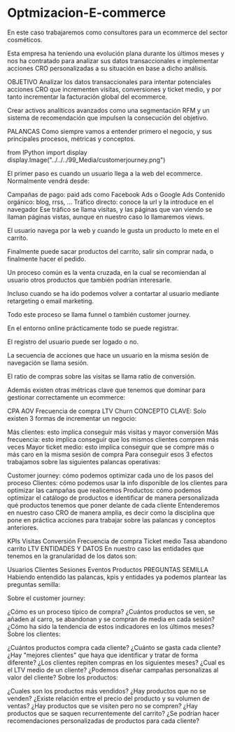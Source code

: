 # Optmizacion-E-commerce
En este caso trabajaremos como consultores para un ecommerce del sector cosméticos.

Esta empresa ha teniendo una evolución plana durante los últimos meses y nos ha contratado para analizar sus datos transaccionales e implementar acciones CRO personalizadas a su situación en base a dicho análisis.


OBJETIVO
Analizar los datos transaccionales para intentar potenciales acciones CRO que incrementen visitas, conversiones y ticket medio, y por tanto incrementar la facturación global del ecommerce.

Crear activos analíticos avanzados como una segmentación RFM y un sistema de recomendación que impulsen la consecución del objetivo.

PALANCAS
Como siempre vamos a entender primero el negocio, y sus principales procesos, métricas y conceptos.

from IPython import display
display.Image("../../../99_Media/customerjourney.png")

El primer paso es cuando un usuario llega a la web del ecommerce. Normalmente vendrá desde:

Campañas de pago: paid ads como Facebook Ads o Google Ads
Contenido orgánico: blog, rrss, ...
Tráfico directo: conoce la url y la introduce en el navegador
Ese tráfico se llama visitas, y las páginas que van viendo se llaman páginas vistas, aunque en nuestro caso lo llamaremos views.

El usuario navega por la web y cuando le gusta un producto lo mete en el carrito.

Finalmente puede sacar productos del carrito, salir sin comprar nada, o finalmente hacer el pedido.

Un proceso común es la venta cruzada, en la cual se recomiendan al usuario otros productos que también podrían interesarle.

Incluso cuando se ha ido podemos volver a contartar al usuario mediante retargeting o email marketing.

Todo este proceso se llama funnel o también customer journey.

En el entorno online prácticamente todo se puede registrar.

El registro del usuario puede ser logado o no.

La secuencia de acciones que hace un usuario en la misma sesión de navegación se llama sesión.

El ratio de compras sobre las visitas se llama ratio de conversión.

Además existen otras métricas clave que tenemos que dominar para gestionar correctamente un ecommerce:

CPA
AOV
Frecuencia de compra
LTV
Churn
CONCEPTO CLAVE: Solo existen 3 formas de incrementar un negocio:

Más clientes: esto implica conseguir más visitas y mayor conversión
Más frecuencia: esto implica conseguir que los mismos clientes compren más veces
Mayor ticket medio: esto implica conseguir que se compre más o más caro en la misma sesión de compra
Para conseguir esos 3 efectos trabajamos sobre las siguientes palancas operativas:

Customer journey: cómo podemos optimizar cada uno de los pasos del proceso
Clientes: cómo podemos usar la info disponible de los clientes para optimizar las campañas que realicemos
Productos: cómo podemos optimizar el catálogo de productos e identificar de manera personalizada qué productos tenemos que poner delante de cada cliente
Entenderemos en nuestro caso CRO de manera amplia, es decir como la disciplina que pone en práctica acciones para trabajar sobre las palancas y conceptos anteriores.

KPIs
Visitas
Conversión
Frecuencia de compra
Ticket medio
Tasa abandono carrito
LTV
ENTIDADES Y DATOS
En nuestro caso las entidades que tenemos en la granularidad de los datos son:

Usuarios
Clientes
Sesiones
Eventos
Productos
PREGUNTAS SEMILLA
Habiendo entendido las palancas, kpis y entidades ya podemos plantear las preguntas semilla:

Sobre el customer journey:

¿Cómo es un proceso típico de compra?
¿Cuántos productos se ven, se añaden al carro, se abandonan y se compran de media en cada sesión?
¿Cómo ha sido la tendencia de estos indicadores en los últimos meses?
Sobre los clientes:

¿Cuántos productos compra cada cliente?
¿Cuánto se gasta cada cliente?
¿Hay "mejores clientes" que haya que identificar y tratar de forma diferente?
¿Los clientes repiten compras en los siguientes meses?
¿Cual es el LTV medio de un cliente?
¿Podemos diseñar campañas personalizas al valor del cliente?
Sobre los productos:

¿Cuales son los productos más vendidos?
¿Hay productos que no se venden?
¿Existe relación entre el precio del producto y su volumen de ventas?
¿Hay productos que se visiten pero no se compren?
¿Hay productos que se saquen recurrentemente del carrito?
¿Se podrían hacer recomendaciones personalizadas de productos para cada cliente?
